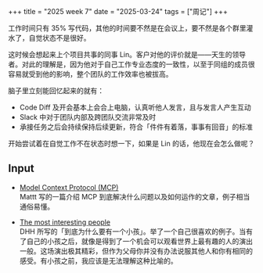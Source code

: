 +++
title = "2025 week 7"
date = "2025-03-24"
tags = ["周记"]
+++

工作时间只有 35% 写代码，其他的时间要不然是在会议上，要不然是各个群里灌水了，自觉状态不是很好。

这时候会想起来上个项目共事的同事 Lin。客户对他的评价就是——天生的领导者。对此的理解是，因为他对于自己工作专业态度的一致性，以至于同组的成员很容易就受到他的影响，整个团队的工作效率也被拔高。

脑子里立刻能回忆起来的就有：
- Code Diff 及开会基本上会合上电脑，认真听他人发言，且与发言人产生互动
- Slack 中对于团队内部及跨团队交流非常及时
- 承接任务之后会持续保持后续更新，符合「件件有着落，事事有回音」的标准

开始尝试着在自觉工作不在状态时想一下，如果是 Lin 的话，他现在会怎么做呢？
 
## Input

- [Model Context Protocol (MCP)](https://nshipster.com/model-context-protocol/?utm_source=substack&utm_medium=email)  
  Mattt 写的一篇介绍 MCP 到底解决什么问题以及如何运作的文章，例子相当通俗易懂。

- [The most interesting people](https://world.hey.com/dhh/the-most-interesting-people-4950913f)  
  DHH 所写的「到底为什么要有一个小孩」。举了一个自己很喜欢的例子。当有了自己的小孩之后，就像是得到了一个机会可以观看世界上最有趣的人的演出一般。这场演出极其精彩，但作为父母你并没有办法说服其他人和你有相同的感受。有小孩之前，我应该是无法理解这种比喻的。
